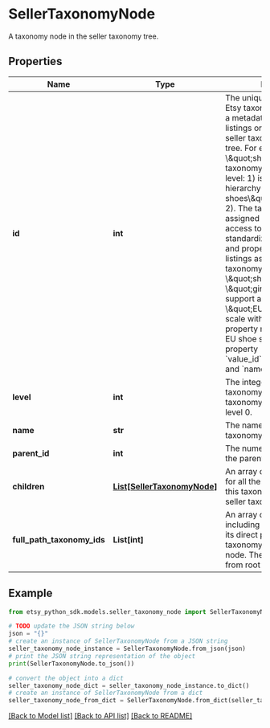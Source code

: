 # SellerTaxonomyNode

A taxonomy node in the seller taxonomy tree.

## Properties

Name | Type | Description | Notes
------------ | ------------- | ------------- | -------------
**id** | **int** | The unique numeric ID of an Etsy taxonomy node, which is a metadata category for listings organized into the seller taxonomy hierarchy tree. For example, the \\\&quot;shoes\\\&quot; taxonomy node (ID: 1429, level: 1) is higher in the hierarchy than \\\&quot;girls&#39; shoes\\\&quot; (ID: 1440, level: 2). The taxonomy nodes assigned to a listing support access to specific standardized product scales and properties. For example, listings assigned the taxonomy nodes \\\&quot;shoes\\\&quot; or \\\&quot;girls&#39; shoes\\\&quot; support access to the \\\&quot;EU\\\&quot; shoe size scale with its associated property names and IDs for EU shoe sizes, such as property &#x60;value_id&#x60;:\\\&quot;1394\\\&quot;, and &#x60;name&#x60;:\\\&quot;38\\\&quot;. | [optional] 
**level** | **int** | The integer depth of this taxonomy node in the seller taxonomy tree, with roots at level 0. | [optional] 
**name** | **str** | The name string for this taxonomy node. | [optional] 
**parent_id** | **int** | The numeric taxonomy ID of the parent of this node. | [optional] 
**children** | [**List[SellerTaxonomyNode]**](SellerTaxonomyNode.md) | An array of taxonomy nodes for all the direct children of this taxonomy node in the seller taxonomy tree. | [optional] 
**full_path_taxonomy_ids** | **List[int]** | An array of &#x60;taxonomy_id&#x60;s including this node and all of its direct parents in the seller taxonomy tree up to a root node. They are listed in order from root to leaf. | [optional] 

## Example

```python
from etsy_python_sdk.models.seller_taxonomy_node import SellerTaxonomyNode

# TODO update the JSON string below
json = "{}"
# create an instance of SellerTaxonomyNode from a JSON string
seller_taxonomy_node_instance = SellerTaxonomyNode.from_json(json)
# print the JSON string representation of the object
print(SellerTaxonomyNode.to_json())

# convert the object into a dict
seller_taxonomy_node_dict = seller_taxonomy_node_instance.to_dict()
# create an instance of SellerTaxonomyNode from a dict
seller_taxonomy_node_from_dict = SellerTaxonomyNode.from_dict(seller_taxonomy_node_dict)
```
[[Back to Model list]](../README.md#documentation-for-models) [[Back to API list]](../README.md#documentation-for-api-endpoints) [[Back to README]](../README.md)


